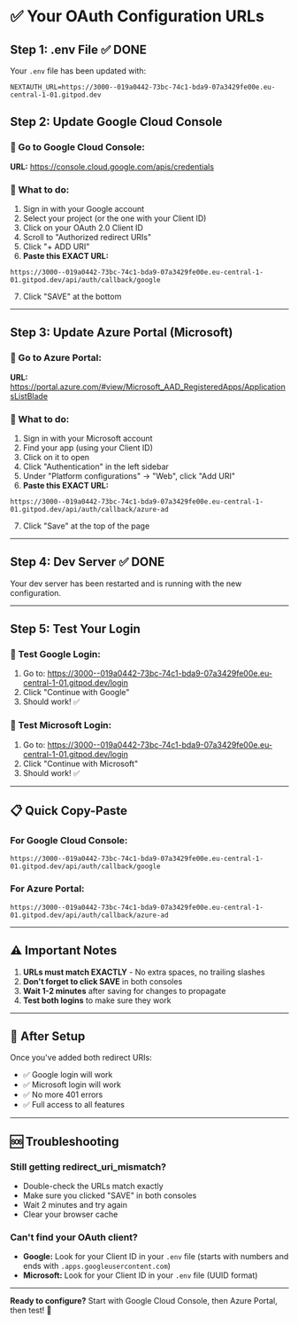# ✅ Your OAuth Configuration URLs

## Step 1: .env File ✅ DONE
Your `.env` file has been updated with:
```
NEXTAUTH_URL=https://3000--019a0442-73bc-74c1-bda9-07a3429fe00e.eu-central-1-01.gitpod.dev
```

## Step 2: Update Google Cloud Console

### 🔗 Go to Google Cloud Console:
**URL:** https://console.cloud.google.com/apis/credentials

### 📝 What to do:
1. Sign in with your Google account
2. Select your project (or the one with your Client ID)
3. Click on your OAuth 2.0 Client ID
4. Scroll to "Authorized redirect URIs"
5. Click "+ ADD URI"
6. **Paste this EXACT URL:**

```
https://3000--019a0442-73bc-74c1-bda9-07a3429fe00e.eu-central-1-01.gitpod.dev/api/auth/callback/google
```

7. Click "SAVE" at the bottom

---

## Step 3: Update Azure Portal (Microsoft)

### 🔗 Go to Azure Portal:
**URL:** https://portal.azure.com/#view/Microsoft_AAD_RegisteredApps/ApplicationsListBlade

### 📝 What to do:
1. Sign in with your Microsoft account
2. Find your app (using your Client ID)
3. Click on it to open
4. Click "Authentication" in the left sidebar
5. Under "Platform configurations" → "Web", click "Add URI"
6. **Paste this EXACT URL:**

```
https://3000--019a0442-73bc-74c1-bda9-07a3429fe00e.eu-central-1-01.gitpod.dev/api/auth/callback/azure-ad
```

7. Click "Save" at the top of the page

---

## Step 4: Dev Server ✅ DONE
Your dev server has been restarted and is running with the new configuration.

---

## Step 5: Test Your Login

### 🧪 Test Google Login:
1. Go to: https://3000--019a0442-73bc-74c1-bda9-07a3429fe00e.eu-central-1-01.gitpod.dev/login
2. Click "Continue with Google"
3. Should work! ✅

### 🧪 Test Microsoft Login:
1. Go to: https://3000--019a0442-73bc-74c1-bda9-07a3429fe00e.eu-central-1-01.gitpod.dev/login
2. Click "Continue with Microsoft"
3. Should work! ✅

---

## 📋 Quick Copy-Paste

### For Google Cloud Console:
```
https://3000--019a0442-73bc-74c1-bda9-07a3429fe00e.eu-central-1-01.gitpod.dev/api/auth/callback/google
```

### For Azure Portal:
```
https://3000--019a0442-73bc-74c1-bda9-07a3429fe00e.eu-central-1-01.gitpod.dev/api/auth/callback/azure-ad
```

---

## ⚠️ Important Notes

1. **URLs must match EXACTLY** - No extra spaces, no trailing slashes
2. **Don't forget to click SAVE** in both consoles
3. **Wait 1-2 minutes** after saving for changes to propagate
4. **Test both logins** to make sure they work

---

## 🎉 After Setup

Once you've added both redirect URIs:
- ✅ Google login will work
- ✅ Microsoft login will work
- ✅ No more 401 errors
- ✅ Full access to all features

---

## 🆘 Troubleshooting

### Still getting redirect_uri_mismatch?
- Double-check the URLs match exactly
- Make sure you clicked "SAVE" in both consoles
- Wait 2 minutes and try again
- Clear your browser cache

### Can't find your OAuth client?
- **Google:** Look for your Client ID in your `.env` file (starts with numbers and ends with `.apps.googleusercontent.com`)
- **Microsoft:** Look for your Client ID in your `.env` file (UUID format)

---

**Ready to configure?** Start with Google Cloud Console, then Azure Portal, then test! 🚀
